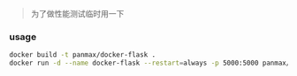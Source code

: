 > 为了做性能测试临时用一下


### usage

```bash
docker build -t panmax/docker-flask .
docker run -d --name docker-flask --restart=always -p 5000:5000 panmax/docker-flask
```